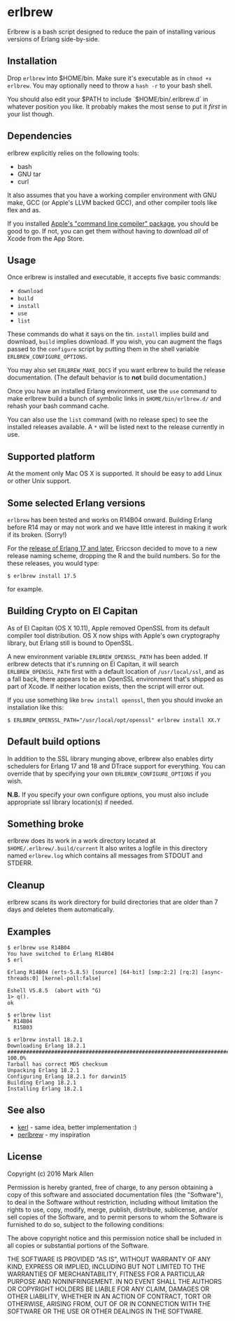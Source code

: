 erlbrew
=======
Erlbrew is a bash script designed to reduce the pain of installing
various versions of Erlang side-by-side.

Installation
------------
Drop `erlbrew` into $HOME/bin.  Make sure it's executable as in `chmod +x
erlbrew`. You may optionally need to throw a `hash -r` to your bash shell.

You should also edit your $PATH to include `$HOME/bin/.erlbrew.d` in whatever
position you like. It probably makes the most sense to put it *first* in your
list though.

Dependencies
------------
erlbrew explicitly relies on the following tools:

* bash
* GNU tar
* curl

It also assumes that you have a working compiler environment with
GNU make, GCC (or Apple's LLVM backed GCC), and other compiler
tools like flex and as.

If you installed [Apple's "command line compiler" package](https://developer.apple.com/downloads), 
you should be good to go. If not, you can get them without having to download
*all* of Xcode from the App Store.

Usage
-----
Once erlbrew is installed and executable, it accepts five basic commands:

* `download`
* `build`
* `install`
* `use`
* `list`

These commands do what it says on the tin.  `install` implies build and
download, `build` implies download. If you wish, you can augment the
flags passed to the `configure` script by putting them in the shell 
variable `ERLBREW_CONFIGURE_OPTIONS`.

You may also set `ERLBREW_MAKE_DOCS` if you want erlbrew to build the
release documentation. (The default behavior is to **not** build 
documentation.)

Once you have an installed Erlang environment, use the `use` command
to make erlbrew build a bunch of symbolic links in `$HOME/bin/erlbrew.d/` and 
rehash your bash command cache.

You can also use the `list` command (with no release spec) to see the
installed releases available. A `*` will be listed next to the release
currently in use.

Supported platform
------------------
At the moment only Mac OS X is supported.  It should be easy to add Linux or
other Unix support.  

Some selected Erlang versions
-----------------------------
`erlbrew` has been tested and works on R14B04 onward.  Building Erlang before R14
may or may not work and we have little interest in making it work if its broken. (Sorry!)

For the [release of Erlang 17 and later](http://erlang.org/pipermail/erlang-questions/2014-April/078563.html), 
Ericcson decided to move to a new release naming scheme, dropping the R and the
build numbers.  So for the these releases, you would type:

    $ erlbrew install 17.5

for example.

Building Crypto on El Capitan
-----------------------------
As of El Capitan (OS X 10.11), Apple removed OpenSSL from its default compiler
tool distribution. OS X now ships with Apple's own cryptography library, but
Erlang still is bound to OpenSSL. 

A new environment variable `ERLBREW_OPENSSL_PATH` has been added. If erlbrew
detects that it's running on El Capitan, it will search `ERLBREW_OPENSSL_PATH`
first with a default location of `/usr/local/ssl`, and as a fall back, there 
appears to be an OpenSSL environment that's shipped as part of Xcode.  If 
neither location exists, then the script will error out.

If you use something like `brew install openssl`, then you should invoke an
installation like this:
 
    $ ERLBREW_OPENSSL_PATH="/usr/local/opt/openssl" erlbrew install XX.Y

Default build options
---------------------
In addition to the SSL library munging above, erlbrew also enables dirty schedulers
for Erlang 17 and 18 and DTrace support for everything. You can override that 
by specifying your own `ERLBREW_CONFIGURE_OPTIONS` if you wish.

**N.B.** If you specify your own configure options, you must also include appropriate
ssl library location(s) if needed.

Something broke
---------------
erlbrew does its work in a work directory located at `$HOME/.erlbrew/.build/current`
It also writes a logfile in this directory named `erlbrew.log` which contains
all messages from STDOUT and STDERR.

Cleanup
-------
erlbrew scans its work directory for build directories that are older than 7 days
and deletes them automatically.

Examples
--------

    $ erlbrew use R14B04
    You have switched to Erlang R14B04
    $ erl

    Erlang R14B04 (erts-5.8.5) [source] [64-bit] [smp:2:2] [rq:2] [async-threads:0] [kernel-poll:false]

    Eshell V5.8.5  (abort with ^G)
    1> q().
    ok
    
    $ erlbrew list
    * R14B04
      R15B03

    $ erlbrew install 18.2.1
    Downloading Erlang 18.2.1
    ######################################################################## 100.0%
    Tarball has correct MD5 checksum
    Unpacking Erlang 18.2.1
    Configuring Erlang 18.2.1 for darwin15
    Building Erlang 18.2.1
    Installing Erlang 18.2.1

See also
--------
* [kerl](https://github.com/spawngrid/kerl) - same idea, better implementation :)
* [perlbrew](https://github.com/gugod/App-perlbrew) - my inspiration

License
-------
Copyright (c) 2016 Mark Allen

Permission is hereby granted, free of charge, to any person obtaining a copy of
this software and associated documentation files (the "Software"), to deal in
the Software without restriction, including without limitation the rights to
use, copy, modify, merge, publish, distribute, sublicense, and/or sell copies
of the Software, and to permit persons to whom the Software is furnished to do
so, subject to the following conditions:

The above copyright notice and this permission notice shall be included in all
copies or substantial portions of the Software.

THE SOFTWARE IS PROVIDED "AS IS", WITHOUT WARRANTY OF ANY KIND, EXPRESS OR
IMPLIED, INCLUDING BUT NOT LIMITED TO THE WARRANTIES OF MERCHANTABILITY,
FITNESS FOR A PARTICULAR PURPOSE AND NONINFRINGEMENT. IN NO EVENT SHALL THE
AUTHORS OR COPYRIGHT HOLDERS BE LIABLE FOR ANY CLAIM, DAMAGES OR OTHER
LIABILITY, WHETHER IN AN ACTION OF CONTRACT, TORT OR OTHERWISE, ARISING
FROM, OUT OF OR IN CONNECTION WITH THE SOFTWARE OR THE USE OR OTHER
DEALINGS IN THE SOFTWARE.
